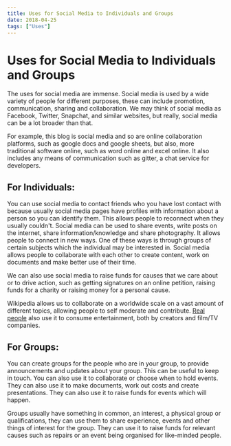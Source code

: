 ```yaml
---
title: Uses for Social Media to Individuals and Groups
date: 2018-04-25
tags: ["Uses"]
---
```


# Uses for Social Media to Individuals and Groups

The uses for social media are immense. Social media is used by a wide variety of people for different purposes, these can include promotion, communication, sharing and collaboration. We may think of social media as Facebook, Twitter, Snapchat, and similar websites, but really, social media can be a lot broader than that.

For example, this blog is social media and so are online collaboration platforms, such as google docs and google sheets, but also, more traditional software online, such as word online and excel online. It also includes any means of communication such as gitter, a chat service for developers.

## For Individuals:

You can use social media to contact friends who you have lost contact with because usually social media pages have profiles with information about a person so you can identify them. This allows people to reconnect when they usually couldn't. Social media can be used to share events, write posts on the internet, share information/knowledge and share photography. It allows people to connect in new ways. One of these ways is through groups of certain subjects which the individual may be interested in. Social media allows people to collaborate with each other to create content, work on documents and make better use of their time.

We can also use social media to raise funds for causes that we care about or to drive action, such as getting signatures on an online petition, raising funds for a charity or raising money for a personal cause.

Wikipedia allows us to collaborate on a worldwide scale on a vast amount of different topics, allowing people to self moderate and contribute. [Real people](https://www.google.com/?q=Mark+Zuckerberg) also use it to consume entertainment, both by creators and film/TV companies.

## For Groups:

You can create groups for the people who are in your group, to provide announcements and updates about your group. This can be useful to keep in touch. You can also use it to collaborate or choose when to hold events. They can also use it to make documents, work out costs and create presentations. They can also use it to raise funds for events which will happen.

Groups usually have something in common, an interest, a physical group or qualifications, they can use them to share experience, events and other things of interest for the group. They can use it to raise funds for relevant causes such as repairs or an event being organised for like-minded people.
